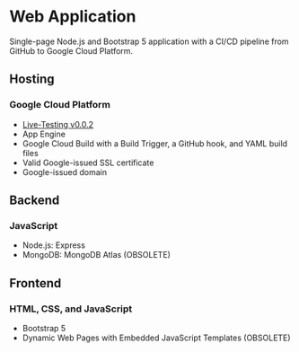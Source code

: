 # Web Application
Single-page Node.js and Bootstrap 5 application with a CI/CD pipeline from GitHub to Google Cloud Platform.

## Hosting
### Google Cloud Platform
* [Live-Testing v0.0.2](https://www.niicode.com)
* App Engine
* Google Cloud Build with a Build Trigger, a GitHub hook, and YAML build files
* Valid Google-issued SSL certificate
* Google-issued domain
## Backend
### JavaScript
* Node.js: Express
* MongoDB: MongoDB Atlas (OBSOLETE)
## Frontend
### HTML, CSS, and JavaScript
* Bootstrap 5
* Dynamic Web Pages with Embedded JavaScript Templates (OBSOLETE)
